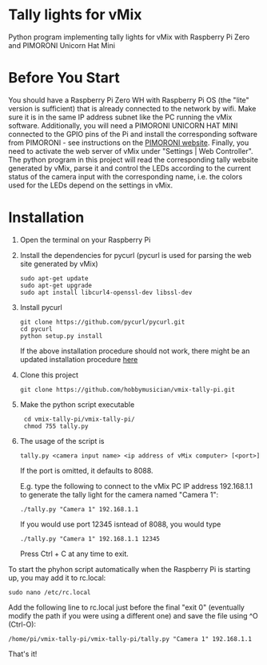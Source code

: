 # Tally lights for vMix

Python program implementing tally lights for vMix with Raspberry Pi Zero and PIMORONI Unicorn Hat Mini

# Before You Start

You should have a Raspberry Pi Zero WH with Raspberry Pi OS (the "lite" version is sufficient) that is already connected to the network by wifi. Make sure it is in the same IP address subnet like the PC running the vMix software.
Additionally, you will need a PIMORONI UNICORN HAT MINI connected to the GPIO pins of the Pi and install the corresponding software from PIMORONI - see instructions on the [PIMORONI website](https://learn.pimoroni.com/tutorial/hel/getting-started-with-unicorn-hat-mini).
Finally, you need to activate the web server of vMix under "Settings | Web Controller". 
The python program in this project will read the corresponding tally website generated by vMix, parse it and control the LEDs according to the current status of the camera input with the corresponding name, i.e. the colors used for the LEDs depend on the settings in vMix.

# Installation

1. Open the terminal on your Raspberry Pi
2. Install the dependencies for pycurl (pycurl is used for parsing the web site generated by vMix)
    ```
    sudo apt-get update
    sudo apt-get upgrade
    sudo apt install libcurl4-openssl-dev libssl-dev
    ```
2. Install pycurl
    ```
    git clone https://github.com/pycurl/pycurl.git
    cd pycurl
    python setup.py install
    ```
    If the above installation procedure should not work, there might be an updated installation procedure [here](http://pycurl.io/docs/latest/install.html#install)
4. Clone this project

    ```
    git clone https://github.com/hobbymusician/vmix-tally-pi.git
    ```

3. Make the python script executable
   ```
    cd vmix-tally-pi/vmix-tally-pi/
    chmod 755 tally.py
    ```
4. The usage of the script is
    ```
    tally.py <camera input name> <ip address of vMix computer> [<port>] 
    ```
    If the port is omitted, it defaults to 8088.
    
    E.g. type the following to connect to the vMix PC IP address 192.168.1.1 to generate the tally light for the camera named "Camera 1":
    ```
    ./tally.py "Camera 1" 192.168.1.1
    ```
    If you would use port 12345 isntead of 8088, you would type
    ```
    ./tally.py "Camera 1" 192.168.1.1 12345
    ```
    Press Ctrl + C at any time to exit.

To start the phyhon script automatically when the Raspberry Pi is starting up, you may add it to rc.local:
```
sudo nano /etc/rc.local
```
Add the following line to rc.local just before the final "exit 0" (eventually modify the path if you were using a different one) and save the file using ^O (Ctrl-O):
```
/home/pi/vmix-tally-pi/vmix-tally-pi/tally.py "Camera 1" 192.168.1.1
```
That's it!
